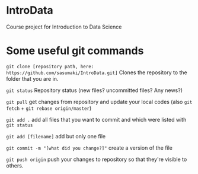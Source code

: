 # IntroData
Course project for Introduction to Data Science

# Some useful git commands

`git clone [repository path, here: https://github.com/sasumaki/IntroData.git]` Clones the repository to the folder that you are in.

`git status` Repository status (new files? uncommitted files? Any news?)

`git pull` get changes from repository and update your local codes (also `git fetch` + `git rebase origin/master`)

`git add .` add all files that you want to commit and which were listed with `git status`

`git add [filename]` add but only one file

`git commit -m "[what did you change?]"` create a version of the file

`git push origin` push your changes to repository so that they're visible to others.

